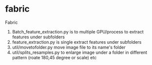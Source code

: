 # fabric
Fabric
1. Batch_feature_extraction.py is to multiple GPU/process to extract features under subfolders
2. feature_extraction.py is single extract features under subfolders
3. util/movetofolder.py move image file to its name's folder
4. util/splits_resamples.py to enlarge image under a folder in different pattern (roate 180,45 degree or scale) etc
